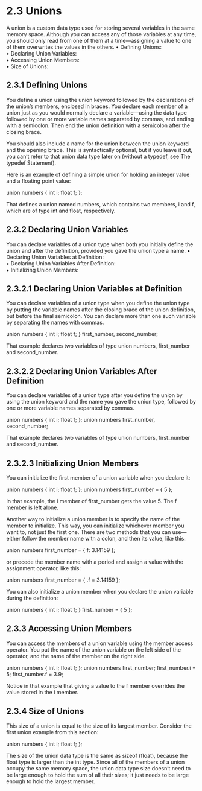 # 2.3 Unions

A union is a custom data type used for storing several variables in the same memory space. Although you can access any of those variables at any time, you should only read from one of them at a time—assigning a value to one of them overwrites the values in the others.
• Defining Unions:	  	
• Declaring Union Variables:	  	
• Accessing Union Members:	  	
• Size of Unions:	  	

## 2.3.1 Defining Unions

You define a union using the union keyword followed by the declarations of the union’s members, enclosed in braces. You declare each member of a union just as you would normally declare a variable—using the data type followed by one or more variable names separated by commas, and ending with a semicolon. Then end the union definition with a semicolon after the closing brace.

You should also include a name for the union between the union keyword and the opening brace. This is syntactically optional, but if you leave it out, you can’t refer to that union data type later on (without a typedef, see The typedef Statement).

Here is an example of defining a simple union for holding an integer value and a floating point value:

union numbers
  {
    int i;
    float f;
  };

That defines a union named numbers, which contains two members, i and f, which are of type int and float, respectively.

## 2.3.2 Declaring Union Variables

You can declare variables of a union type when both you initially define the union and after the definition, provided you gave the union type a name.
• Declaring Union Variables at Definition:	  	
• Declaring Union Variables After Definition:	  	
• Initializing Union Members:	  	

## 2.3.2.1 Declaring Union Variables at Definition

You can declare variables of a union type when you define the union type by putting the variable names after the closing brace of the union definition, but before the final semicolon. You can declare more than one such variable by separating the names with commas.

union numbers
  {
    int i;
    float f;
  } first_number, second_number;

That example declares two variables of type union numbers, first_number and second_number.

## 2.3.2.2 Declaring Union Variables After Definition

You can declare variables of a union type after you define the union by using the union keyword and the name you gave the union type, followed by one or more variable names separated by commas.

union numbers
  {
    int i;
    float f;
  };
union numbers first_number, second_number;

That example declares two variables of type union numbers, first_number and second_number.

## 2.3.2.3 Initializing Union Members

You can initialize the first member of a union variable when you declare it:

union numbers
  {
    int i;
    float f;
  };
union numbers first_number = { 5 };

In that example, the i member of first_number gets the value 5. The f member is left alone.

Another way to initialize a union member is to specify the name of the member to initialize. This way, you can initialize whichever member you want to, not just the first one. There are two methods that you can use—either follow the member name with a colon, and then its value, like this:

union numbers first_number = { f: 3.14159 };

or precede the member name with a period and assign a value with the assignment operator, like this:

union numbers first_number = { .f = 3.14159 };

You can also initialize a union member when you declare the union variable during the definition:

union numbers
  {
    int i;
    float f;
  } first_number = { 5 };

## 2.3.3 Accessing Union Members

You can access the members of a union variable using the member access operator. You put the name of the union variable on the left side of the operator, and the name of the member on the right side.

union numbers
  {
    int i;
    float f;
  };
union numbers first_number;
first_number.i = 5;
first_number.f = 3.9;

Notice in that example that giving a value to the f member overrides the value stored in the i member.

## 2.3.4 Size of Unions

This size of a union is equal to the size of its largest member. Consider the first union example from this section:

union numbers
  {
    int i;
    float f;
  };

The size of the union data type is the same as sizeof (float), because the float type is larger than the int type. Since all of the members of a union occupy the same memory space, the union data type size doesn’t need to be large enough to hold the sum of all their sizes; it just needs to be large enough to hold the largest member. 

